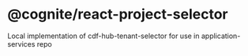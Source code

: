 # @cognite/react-project-selector

Local implementation of cdf-hub-tenant-selector for use in application-services repo
